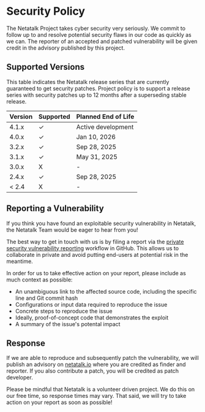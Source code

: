 # Security Policy

The Netatalk Project takes cyber security very seriously.
We commit to follow up to and resolve potential security flaws in our code as quickly as we can.
The reporter of an accepted and patched vulnerability will be given credit in the advisory published by this project.

## Supported Versions

This table indicates the Netatalk release series that are currently guaranteed to get security patches.
Project policy is to support a release series with security patches up to 12 months after a superseding stable release.

| Version | Supported          | Planned End of Life |
| ------- | ------------------ | ------------------- |
| 4.1.x   | ✓                  | Active development  |
| 4.0.x   | ✓                  | Jan 10, 2026        |
| 3.2.x   | ✓                  | Sep 28, 2025        |
| 3.1.x   | ✓                  | May 31, 2025        |
| 3.0.x   | X                  | -                   |
| 2.4.x   | ✓                  | Sep 28, 2025        |
| < 2.4   | X                  | -                   |

## Reporting a Vulnerability

If you think you have found an exploitable security vulnerability in Netatalk, the Netatalk Team would be eager to hear from you!

The best way to get in touch with us is by filing a report via the
[private security vulnerability reporting](https://github.com/Netatalk/netatalk/security/advisories/new)
workflow in GitHub. This allows us to collaborate in private and avoid putting end-users at potential risk in the meantime.

In order for us to take effective action on your report, please include as much context as possible:

- An unambiguous link to the affected source code, including the specific line and Git commit hash
- Configurations or input data required to reproduce the issue
- Concrete steps to reproduce the issue
- Ideally, proof-of-concept code that demonstrates the exploit
- A summary of the issue's potental impact

## Response

If we are able to reproduce and subsequently patch the vulnerability, we will publish an advisory on [netatalk.io](https://netatalk.io/support)
where you are credited as finder and reporter. If you also contribute a patch, you will be credited as patch developer.

Please be mindful that Netatalk is a volunteer driven project. We do this on our free time, so response times may vary.
That said, we will try to take action on your report as soon as possible!
